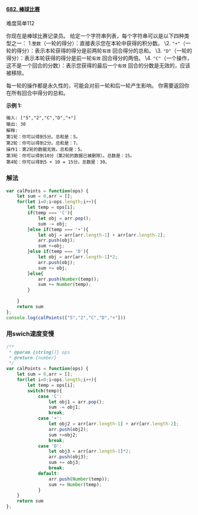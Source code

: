 #### [682. 棒球比赛](https://leetcode-cn.com/problems/baseball-game/)

难度简单112

你现在是棒球比赛记录员。
给定一个字符串列表，每个字符串可以是以下四种类型之一：
1.`整数`（一轮的得分）：直接表示您在本轮中获得的积分数。
\2. `"+"`（一轮的得分）：表示本轮获得的得分是前两轮`有效` 回合得分的总和。
\3. `"D"`（一轮的得分）：表示本轮获得的得分是前一轮`有效` 回合得分的两倍。
\4. `"C"`（一个操作，这不是一个回合的分数）：表示您获得的最后一个`有效` 回合的分数是无效的，应该被移除。

每一轮的操作都是永久性的，可能会对前一轮和后一轮产生影响。
你需要返回你在所有回合中得分的总和。

**示例 1:**

```
输入: ["5","2","C","D","+"]
输出: 30
解释: 
第1轮：你可以得到5分。总和是：5。
第2轮：你可以得到2分。总和是：7。
操作1：第2轮的数据无效。总和是：5。
第3轮：你可以得到10分（第2轮的数据已被删除）。总数是：15。
第4轮：你可以得到5 + 10 = 15分。总数是：30。
```

### 解法

```js
var calPoints = function(ops) {
    let sum = 0,arr = [];
    for(let i=0;i<ops.length;i++){
        let temp = ops[i];
        if(temp === 'C'){
            let obj = arr.pop();
            sum -= obj;    
        }else if(temp === '+'){
            let obj = arr[arr.length-1] + arr[arr.length-2];
            arr.push(obj);
            sum +=obj;
        }else if(temp === 'D'){
            let obj = arr[arr.length-1]*2;
            arr.push(obj);
            sum += obj;
        }else{
            arr.push(Number(temp));
            sum += Number(temp);
        }
       
    }
    return sum
};
console.log(calPoints(["5","2","C","D","+"]))
```



### 用swich速度变慢

```js
/**
 * @param {string[]} ops
 * @return {number}
 */
var calPoints = function(ops) {
    let sum = 0,arr = [];
    for(let i=0;i<ops.length;i++){
        let temp = ops[i];
        switch(temp){
            case 'C': 
                let obj1 = arr.pop();
                sum -= obj1;
                break;
            case '+':
                let obj2 = arr[arr.length-1] + arr[arr.length-2];
                arr.push(obj2);
                sum +=obj2;
                break;
            case 'D':
                let obj3 = arr[arr.length-1]*2;
                arr.push(obj3);
                sum += obj3;
                break;
            default:
                arr.push(Number(temp));
                sum += Number(temp);
            }
    }
    return sum
};

```


